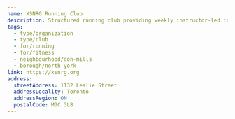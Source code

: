 ```yaml
---
name: XSNRG Running Club
description: Structured running club providing weekly instructor-led interval training to develop strength, stamina, and speed in a supportive social environment. From beginners to competitive runners, focuses on proper training techniques with organized workouts including hills, speed intervals, warm-ups, cool-downs and stretching. Creates community through shared commitment to improvement and structured training methodology.
tags:
  - type/organization
  - type/club
  - for/running
  - for/fitness
  - neighbourhood/don-mills
  - borough/north-york
link: https://xsnrg.org
address:
  streetAddress: 1132 Leslie Street
  addressLocality: Toronto
  addressRegion: ON
  postalCode: M3C 3L8
---
```

